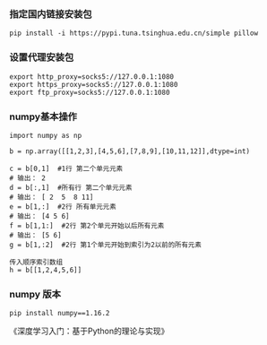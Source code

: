 
### 指定国内链接安装包
```
pip install -i https://pypi.tuna.tsinghua.edu.cn/simple pillow
```

### 设置代理安装包
```
export http_proxy=socks5://127.0.0.1:1080
export https_proxy=socks5://127.0.0.1:1080
export ftp_proxy=socks5://127.0.0.1:1080
```

### numpy基本操作
```
import numpy as np
 
b = np.array([[1,2,3],[4,5,6],[7,8,9],[10,11,12]],dtype=int)
 
c = b[0,1]  #1行 第二个单元元素
# 输出： 2
d = b[:,1]  #所有行 第二个单元元素
# 输出： [ 2  5  8 11]
e = b[1,:]  #2行 所有单元元素
# 输出： [4 5 6]
f = b[1,1:]  #2行 第2个单元开始以后所有元素
# 输出： [5 6]
g = b[1,:2]  #2行 第1个单元开始到索引为2以前的所有元素

传入顺序索引数组
h = b[[1,2,4,5,6]]

```

### numpy 版本
```
pip install numpy==1.16.2
```
《深度学习入门：基于Python的理论与实现》